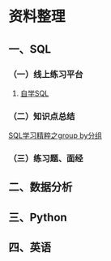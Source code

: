 # 资料整理

## 一、SQL
### （一）线上练习平台
1. [自学SQL](http://xuesql.cn/lesson/select_queries_order_of_execution)

### （二）知识点总结
[SQL学习精粹之group by分组](https://my.oschina.net/iyinghui/blog/760074)

### （三）练习题、面经

## 二、数据分析

## 三、Python

## 四、英语
